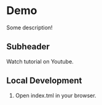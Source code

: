 # Demo 

Some description!

## Subheader

Watch tutorial on Youtube.

## Local Development

1. Open index.tml in your browser.